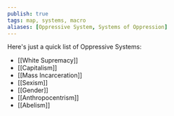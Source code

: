 ```yaml
---
publish: true
tags: map, systems, macro 
aliases: [Oppressive System, Systems of Oppression]
---
```

Here's just a quick list of Oppressive Systems:
- [[White Supremacy]]
- [[Capitalism]]
- [[Mass Incarceration]]
- [[Sexism]]
- [[Gender]]
- [[Anthropocentrism]]
- [[Abelism]]
